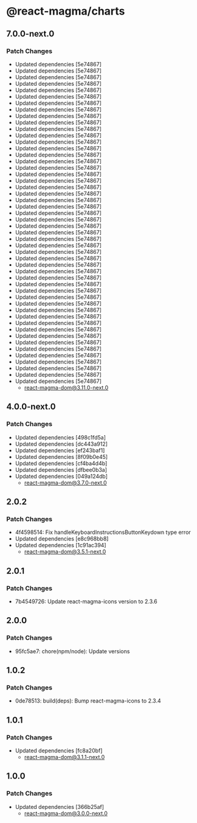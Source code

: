 # @react-magma/charts

## 7.0.0-next.0

### Patch Changes

- Updated dependencies [5e74867]
- Updated dependencies [5e74867]
- Updated dependencies [5e74867]
- Updated dependencies [5e74867]
- Updated dependencies [5e74867]
- Updated dependencies [5e74867]
- Updated dependencies [5e74867]
- Updated dependencies [5e74867]
- Updated dependencies [5e74867]
- Updated dependencies [5e74867]
- Updated dependencies [5e74867]
- Updated dependencies [5e74867]
- Updated dependencies [5e74867]
- Updated dependencies [5e74867]
- Updated dependencies [5e74867]
- Updated dependencies [5e74867]
- Updated dependencies [5e74867]
- Updated dependencies [5e74867]
- Updated dependencies [5e74867]
- Updated dependencies [5e74867]
- Updated dependencies [5e74867]
- Updated dependencies [5e74867]
- Updated dependencies [5e74867]
- Updated dependencies [5e74867]
- Updated dependencies [5e74867]
- Updated dependencies [5e74867]
- Updated dependencies [5e74867]
- Updated dependencies [5e74867]
- Updated dependencies [5e74867]
- Updated dependencies [5e74867]
- Updated dependencies [5e74867]
- Updated dependencies [5e74867]
- Updated dependencies [5e74867]
- Updated dependencies [5e74867]
- Updated dependencies [5e74867]
- Updated dependencies [5e74867]
- Updated dependencies [5e74867]
- Updated dependencies [5e74867]
- Updated dependencies [5e74867]
- Updated dependencies [5e74867]
- Updated dependencies [5e74867]
- Updated dependencies [5e74867]
- Updated dependencies [5e74867]
- Updated dependencies [5e74867]
- Updated dependencies [5e74867]
- Updated dependencies [5e74867]
- Updated dependencies [5e74867]
- Updated dependencies [5e74867]
- Updated dependencies [5e74867]
- Updated dependencies [5e74867]
  - react-magma-dom@3.11.0-next.0

## 4.0.0-next.0

### Patch Changes

- Updated dependencies [498c1fd5a]
- Updated dependencies [dc443a912]
- Updated dependencies [ef243baf1]
- Updated dependencies [8f09b0e45]
- Updated dependencies [cf4ba4d4b]
- Updated dependencies [dfbee0b3a]
- Updated dependencies [049a124db]
  - react-magma-dom@3.7.0-next.0

## 2.0.2

### Patch Changes

- 4f4598514: Fix handleKeyboardInstructionsButtonKeydown type error
- Updated dependencies [e8c968bb8]
- Updated dependencies [1c91ac394]
  - react-magma-dom@3.5.1-next.0

## 2.0.1

### Patch Changes

- 7b4549726: Update react-magma-icons version to 2.3.6

## 2.0.0

### Patch Changes

- 95fc5ae7: chore(npm/node): Update versions

## 1.0.2

### Patch Changes

- 0de78513: build(deps): Bump react-magma-icons to 2.3.4

## 1.0.1

### Patch Changes

- Updated dependencies [fc8a20bf]
  - react-magma-dom@3.1.1-next.0

## 1.0.0

### Patch Changes

- Updated dependencies [366b25af]
  - react-magma-dom@3.0.0-next.0

